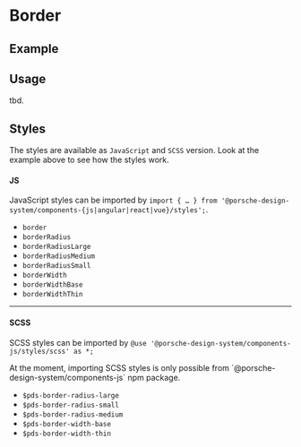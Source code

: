 # Border

<TableOfContents></TableOfContents>

## Example

<Playground :frameworkMarkup="codeExample" :externalStackBlitzDependencies="['styled-components']">
  <ExampleStylesBorder />
</Playground>

## Usage

tbd.

## Styles

The styles are available as `JavaScript` and `SCSS` version. Look at the example above to see how the styles work.

#### JS

JavaScript styles can be imported by
`import { … } from '@porsche-design-system/components-{js|angular|react|vue}/styles';`.

- `border`
- `borderRadius`
- `borderRadiusLarge`
- `borderRadiusMedium`
- `borderRadiusSmall`
- `borderWidth`
- `borderWidthBase`
- `borderWidthThin`

---

#### SCSS

SCSS styles can be imported by `@use '@porsche-design-system/components-js/styles/scss' as *;`

<p-inline-notification heading="Important note" state="warning" persistent="true">
 At the moment, importing SCSS styles is only possible from `@porsche-design-system/components-js` npm package.
</p-inline-notification>

- `$pds-border-radius-large`
- `$pds-border-radius-small`
- `$pds-border-radius-medium`
- `$pds-border-width-base`
- `$pds-border-width-thin`

<script lang="ts">
import Vue from 'vue';
import Component from 'vue-class-component';
import { getStylesBorderCodeSamples } from '@porsche-design-system/shared';
import { adjustSelectedFramework } from '@/utils';
import ExampleStylesBorder from '@/pages/patterns/styles/example-border.vue';

@Component({
  components: {
    ExampleStylesBorder
  },
})
export default class Code extends Vue {
  codeExample = getStylesBorderCodeSamples();

  public mounted(): void {
    adjustSelectedFramework(this.codeExample);
  }
}
</script>
